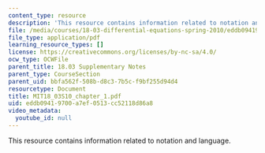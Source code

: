 ```yaml
---
content_type: resource
description: 'This resource contains information related to notation and language. '
file: /media/courses/18-03-differential-equations-spring-2010/eddb09419700a7ef0513cc52118d86a8_MIT18_03S10_chapter_1.pdf
file_type: application/pdf
learning_resource_types: []
license: https://creativecommons.org/licenses/by-nc-sa/4.0/
ocw_type: OCWFile
parent_title: 18.03 Supplementary Notes
parent_type: CourseSection
parent_uid: bbfa562f-508b-d8c3-7b5c-f9bf255d94d4
resourcetype: Document
title: MIT18_03S10_chapter_1.pdf
uid: eddb0941-9700-a7ef-0513-cc52118d86a8
video_metadata:
  youtube_id: null
---
```

This resource contains information related to notation and language. 